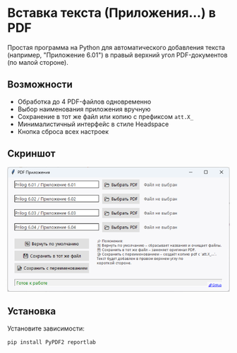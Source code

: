 # Вставка текста (Приложения...) в PDF

Простая программа на Python для автоматического добавления текста (например, "Приложение 6.01") в правый верхний угол PDF-документов (по малой стороне).

## Возможности

- Обработка до 4 PDF-файлов одновременно
- Выбор наименования приложения вручную
- Сохранение в тот же файл или копию с префиксом `att.X_`
- Минималистичный интерфейс в стиле Headspace
- Кнопка сброса всех настроек

## Скриншот

![screenshot](screenshot.png)

## Установка

Установите зависимости:

```bash
pip install PyPDF2 reportlab
